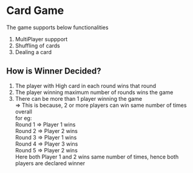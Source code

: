# Card Game
The game supports below functionalities
1. MultiPlayer suppport
2. Shuffling of cards
3. Dealing a card

## How is Winner Decided?
1. The player with High card in each round wins that round
2. The player winning maximum number of rounds wins the game
3. There can be more than 1 player winning the game  
  => This is because, 2 or more players can win same number of times overall  
    for eg:  
          Round 1 => Player 1 wins  
          Round 2 => Player 2 wins  
          Round 3 => Player 1 wins  
          Round 4 => Player 3 wins  
          Round 5 => Player 2 wins  
Here both Player 1 and 2 wins same number of times, hence both players are declared winner
